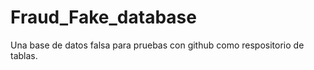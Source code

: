 # Fraud_Fake_database
Una base de datos falsa para pruebas con github como respositorio de tablas. 
